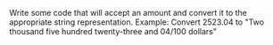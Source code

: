 Write some code that will accept an amount and convert it to the appropriate string representation.
Example:
Convert 2523.04 to "Two thousand five hundred twenty-three and 04/100 dollars"
